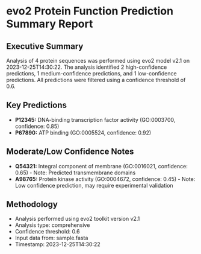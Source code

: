 # evo2 Protein Function Prediction Summary Report

## Executive Summary
Analysis of 4 protein sequences was performed using evo2 model v2.1 on 2023-12-25T14:30:22. The analysis identified 2 high-confidence predictions, 1 medium-confidence predictions, and 1 low-confidence predictions. All predictions were filtered using a confidence threshold of 0.6.

## Key Predictions
- **P12345:** DNA-binding transcription factor activity (GO:0003700, confidence: 0.85)
- **P67890:** ATP binding (GO:0005524, confidence: 0.92)


## Moderate/Low Confidence Notes
- **Q54321:** Integral component of membrane (GO:0016021, confidence: 0.65) - Note: Predicted transmembrane domains
- **A98765:** Protein kinase activity (GO:0004672, confidence: 0.45) - Note: Low confidence prediction, may require experimental validation


## Methodology
- Analysis performed using evo2 toolkit version v2.1
- Analysis type: comprehensive
- Confidence threshold: 0.6
- Input data from: sample.fasta
- Timestamp: 2023-12-25T14:30:22

